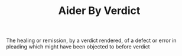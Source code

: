 ---
title: Aider By Verdict
letter: A
permalink: "/definitions/aider-by-verdict.html"
body: The healing or remission, by a verdict rendered, of a defect or error in pleading
  which might have been objected to before verdict
published_at: '2018-07-07'
layout: post
---